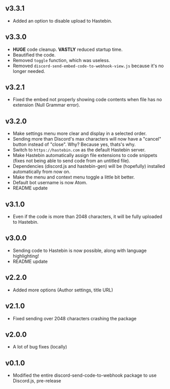 ## v3.3.1
* Added an option to disable upload to Hastebin.

## v3.3.0
* **HUGE** code cleanup. **VASTLY** reduced startup time.
* Beautified the code.
* Removed `toggle` function, which was useless.
* Removed `discord-send-embed-code-to-webhook-view.js` because it's no longer needed.

## v3.2.1
* Fixed the embed not properly showing code contents when file has no extension (Null Grammar error).

## v3.2.0
* Make settings menu more clear and display in a selected order.
* Sending more than Discord's max characters will now have a "cancel" button instead of "close". Why? Because yes, thats's why.
* Switch to `https://hastebin.com` as the default Hastebin server.
* Make Hastebin automatically assign file extensions to code snippets (fixes not being able to send code from an untitled file).
* Dependencies (discord.js and hastebin-gen) will be (hopefully) installed automatically from now on.
* Make the menu and context menu toggle a little bit better.
* Default bot username is now Atom.
* README update

## v3.1.0
* Even if the code is more than 2048 characters, it will be fully uploaded to Hastebin.

## v3.0.0
* Sending code to Hastebin is now possible, along with language highlighting!
* README update

## v2.2.0
* Added more options (Author settings, title URL)

## v2.1.0
* Fixed sending over 2048 characters crashing the package

## v2.0.0
* A lot of bug fixes (locally)

## v0.1.0
* Modified the entire discord-send-code-to-webhook package to use Discord.js, pre-release
